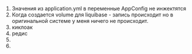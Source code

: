 1. Значения из application.yml в переменные AppConfig не инжектятся
2. Когда создается volume для liquibase - запись происходит но в оригинальной системе у меня ничего не происходит.
3. киклоак
4. редис
5. 
6. 